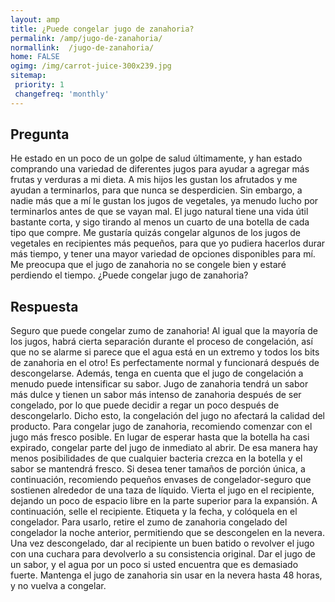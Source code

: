 ```yaml
---
layout: amp
title: ¿Puede congelar jugo de zanahoria?  
permalink: /amp/jugo-de-zanahoria/
normallink:  /jugo-de-zanahoria/
home: FALSE
ogimg: /img/carrot-juice-300x239.jpg
sitemap:
 priority: 1
 changefreq: 'monthly'
---
```




## Pregunta

He estado en un poco de un golpe de salud últimamente, y han estado comprando una variedad de diferentes jugos para ayudar a agregar más frutas y verduras a mi dieta. A mis hijos les gustan los afrutados y me ayudan a terminarlos, para que nunca se desperdicien. Sin embargo, a nadie más que a mí le gustan los jugos de vegetales, ya menudo lucho por terminarlos antes de que se vayan mal. El jugo natural tiene una vida útil bastante corta, y sigo tirando al menos un cuarto de una botella de cada tipo que compre. Me gustaría quizás congelar algunos de los jugos de vegetales en recipientes más pequeños, para que yo pudiera hacerlos durar más tiempo, y tener una mayor variedad de opciones disponibles para mí. Me preocupa que el jugo de zanahoria no se congele bien y estaré perdiendo el tiempo. ¿Puede congelar jugo de zanahoria?


<amp-img alt="¿Puede congelar jugo de zanahoria?" src="https://sepuedecongelar.com/img/carrot-juice-300x239.jpg" height="400" width="800"></amp-img>


## Respuesta

Seguro que puede congelar zumo de zanahoria! Al igual que la mayoría de los jugos, habrá cierta separación durante el proceso de congelación, así que no se alarme si parece que el agua está en un extremo y todos los bits de zanahoria en el otro! Es perfectamente normal y funcionará después de descongelarse. Además, tenga en cuenta que el jugo de congelación a menudo puede intensificar su sabor. Jugo de zanahoria tendrá un sabor más dulce y tienen un sabor más intenso de zanahoria después de ser congelado, por lo que puede decidir a regar un poco después de descongelarlo. Dicho esto, la congelación del jugo no afectará la calidad del producto.
Para congelar jugo de zanahoria, recomiendo comenzar con el jugo más fresco posible. En lugar de esperar hasta que la botella ha casi expirado, congelar parte del jugo de inmediato al abrir. De esa manera hay menos posibilidades de que cualquier bacteria crezca en la botella y el sabor se mantendrá fresco. Si desea tener tamaños de porción única, a continuación, recomiendo pequeños envases de congelador-seguro que sostienen alrededor de una taza de líquido. Vierta el jugo en el recipiente, dejando un poco de espacio libre en la parte superior para la expansión. A continuación, selle el recipiente. Etiqueta y la fecha, y colóquela en el congelador.
Para usarlo, retire el zumo de zanahoria congelado del congelador la noche anterior, permitiendo que se descongelen en la nevera. Una vez descongelado, dar al recipiente un buen batido o revolver el jugo con una cuchara para devolverlo a su consistencia original. Dar el jugo de un sabor, y el agua por un poco si usted encuentra que es demasiado fuerte. Mantenga el jugo de zanahoria sin usar en la nevera hasta 48 horas, y no vuelva a congelar.
